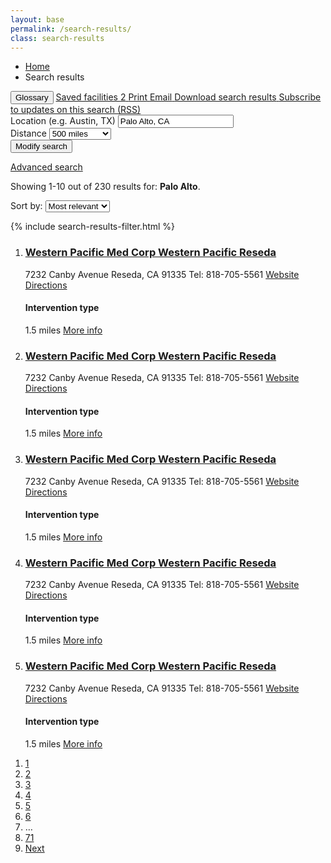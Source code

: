 ```yaml
---
layout: base
permalink: /search-results/
class: search-results
---
```


<nav class="submenu">
  <div class="usa-grid">
    <ul class="breadcrumbs usa-unstyled-list">
      <li>
        <a href="{{ site.baseurl }}/">Home</a>
      </li>
      <li>Search results</li>
    </ul>
    <div class="page-links">
      <button class="js-glossary-toggle button usa-button-unstyled link-compound"><i class="fa fa-info-circle" aria-hidden="true"></i>Glossary</button>
      <span class="divider-vertical"></span>
      <a class="link-compound" href="#">
        <i class="fa fa-bookmark-o" aria-hidden="true"></i>Saved facilities <span class="saved_studies-count">2</span>
      </a>
      <span class="divider-vertical"></span>
      <a class="page-links-icon_link" href="#">
        <i class="fa fa-print" aria-hidden="true"></i>
        <span class="usa-sr-only">Print</span>
      </a>
      <a class="page-links-icon_link" href="#">
        <i class="fa fa-envelope" aria-hidden="true"></i>
        <span class="usa-sr-only">Email</span>
      </a>
      <a class="page-links-icon_link" href="#0">
        <i class="fa fa-download" aria-hidden="true"></i>
        <span class="usa-sr-only">Download search results</span>
      </a>
      <a class="page-links-icon_link" href="#0">
        <i class="fa fa-rss" aria-hidden="true"></i>
        <span class="usa-sr-only">Subscribe to updates on this search (RSS)</span>
      </a>
    </div>
  </div>
</nav>
<div class="search_result-search">
  <div class="usa-grid">
    <form class="" action="">
<!--       <div class="search_result-search-input">
        <label class="" for="search_field-condition">Condition or disease</label>
        <span class="usa-form-hint">(e.g. breast cancer)</span>
        <input id="search_field-condition" name="input-type-text" type="text" value="PTSD">
      </div>
      <div class="search_result-search-input">
        <label class="" for="search_field-keyword">Other terms</label>
        <span class="usa-form-hint">(e.g. NCT number)</span>
        <input id="search_field-keyword" name="input-type-text" type="text" value="">
      </div> -->
      <div class="search_result-search-input">
        <label class="" for="search_field-location">Location</label>
        <span class="usa-form-hint">(e.g. Austin, TX)</span>
        <input id="search_field-location" name="input-type-text" type="text" value="Palo Alto, CA">
      </div>
      <div class="search_result-search-input search_result-search-input-distance">
        <label for="distance">Distance</label>
        <select id="distance" name="distance">
          <option></option>
          <option value="50">50 miles</option>
          <option value="100">100 miles</option>
          <option value="250">250 miles</option>
          <option value="500" selected>500 miles</option>
          <option value="any">Any distance</option>
        </select>
      </div>
      <button class="">
        <i class="fa fa-search" aria-hidden="true"></i>
        <span class="search_result-button-modify">Modify search</span>
      </button>
    </form>
    <a class="search_result-link-advanced_search" href="#0">Advanced search</a>
  </div>
</div>
<nav class="search_result-info_bar">
  <div class="usa-grid">
    <p class="search_result-count">
      <span class="search_result-count-showing">Showing 1-10 out of 230 results for:</span> <b>Palo Alto</b>.
    </p>
<!--     <div class="filter-remove">
      <a href="#0">Seeking participants <i class="fa fa-times-circle" aria-hidden="true"></i></a>
    </div> -->
    <form class="form-sort" action="">
      <label for="options">Sort by:</label>
      <select name="options" id="options">
        <option value="most-relevant">Most relevant</option>
        <option value="newest">Newest</option>
      </select>
    </form>
  </div>
</nav>
<div class="usa-grid">
  <aside class="search_result-filter usa-width-one-fourth">
    {% include search-results-filter.html %}
  </aside>
  <div class="usa-width-three-fourths search_results-main">
<!--     <div class="search_results-info">
      <form class="form-sort" action="">
        <label for="options">Sort by:</label>
        <select name="options" id="options">
          <option value="most-relevant">Most relevant</option>
          <option value="newest">Newest</option>
        </select>
      </form>
    </div> -->
<!--     <div class="usa-grid-full search_results-heading">
      <div class="usa-width-two-thirds">
        <p class="search_results-heading-study">Facilities</p>
      </div>
      <div class="usa-width-one-third">
        <p class="term" data-term="Intervention">
          Intervention type
          <i class="fa fa-info-circle" aria-hidden="true"></i>
        </p>
      </div>
    </div> -->
    <ol class="search_result-list usa-unstyled-list">
      <li class="search_result-item">
        <article>
          <div class="usa-width-two-thirds">
            <h3 class="search_result-heading">
              <a href="{{ site.baseurl }}/study-detail/">Western Pacific Med Corp Western Pacific Reseda</a>
            </h3>
            <p class="search_result-metadata">
              <span>7232 Canby Avenue</span>
              <span>Reseda, CA 91335</span>
              <span>Tel: 818-705-5561</span>
              <span><a href="#">Website</a></span>
              <span><a href="#">Directions</a></span>
            </p>
          </div>
          <div class="usa-width-one-third">
            <h4 class="search_result-intervention-heading">Intervention type</h4>
            <p class="search_result-metadata">
              <span>1.5 miles</span>
              <span><a href="#">More info</a></span>
            </p>
          </div>
        </article>
      </li>
      <li class="search_result-item">
        <article>
          <div class="usa-width-two-thirds">
            <h3 class="search_result-heading">
              <a href="{{ site.baseurl }}/study-detail/">Western Pacific Med Corp Western Pacific Reseda</a>
            </h3>
            <p class="search_result-metadata">
              <span>7232 Canby Avenue</span>
              <span>Reseda, CA 91335</span>
              <span>Tel: 818-705-5561</span>
              <span><a href="#">Website</a></span>
              <span><a href="#">Directions</a></span>
            </p>
          </div>
          <div class="usa-width-one-third">
            <h4 class="search_result-intervention-heading">Intervention type</h4>
            <p class="search_result-metadata">
              <span>1.5 miles</span>
              <span><a href="#">More info</a></span>
            </p>
          </div>
        </article>
      </li>
      <li class="search_result-item">
        <article>
          <div class="usa-width-two-thirds">
            <h3 class="search_result-heading">
              <a href="{{ site.baseurl }}/study-detail/">Western Pacific Med Corp Western Pacific Reseda</a>
            </h3>
            <p class="search_result-metadata">
              <span>7232 Canby Avenue</span>
              <span>Reseda, CA 91335</span>
              <span>Tel: 818-705-5561</span>
              <span><a href="#">Website</a></span>
              <span><a href="#">Directions</a></span>
            </p>
          </div>
          <div class="usa-width-one-third">
            <h4 class="search_result-intervention-heading">Intervention type</h4>
            <p class="search_result-metadata">
              <span>1.5 miles</span>
              <span><a href="#">More info</a></span>
            </p>
          </div>
        </article>
      </li>
      <li class="search_result-item">
        <article>
          <div class="usa-width-two-thirds">
            <h3 class="search_result-heading">
              <a href="{{ site.baseurl }}/study-detail/">Western Pacific Med Corp Western Pacific Reseda</a>
            </h3>
            <p class="search_result-metadata">
              <span>7232 Canby Avenue</span>
              <span>Reseda, CA 91335</span>
              <span>Tel: 818-705-5561</span>
              <span><a href="#">Website</a></span>
              <span><a href="#">Directions</a></span>
            </p>
          </div>
          <div class="usa-width-one-third">
            <h4 class="search_result-intervention-heading">Intervention type</h4>
            <p class="search_result-metadata">
              <span>1.5 miles</span>
              <span><a href="#">More info</a></span>
            </p>
          </div>
        </article>
      </li>
      <li class="search_result-item">
        <article>
          <div class="usa-width-two-thirds">
            <h3 class="search_result-heading">
              <a href="{{ site.baseurl }}/study-detail/">Western Pacific Med Corp Western Pacific Reseda</a>
            </h3>
            <p class="search_result-metadata">
              <span>7232 Canby Avenue</span>
              <span>Reseda, CA 91335</span>
              <span>Tel: 818-705-5561</span>
              <span><a href="#">Website</a></span>
              <span><a href="#">Directions</a></span>
            </p>
          </div>
          <div class="usa-width-one-third">
            <h4 class="search_result-intervention-heading">Intervention type</h4>
            <p class="search_result-metadata">
              <span>1.5 miles</span>
              <span><a href="#">More info</a></span>
            </p>
          </div>
        </article>
      </li>
    </ol>
<nav class="pagination" role="navigation" aria-label="Pagination">
  <ol>
    <li class="pagination-page"><a class="is-active" href="#0" aria-label="Page 1, Current Page" tabindex="-1">1</a></li>
    <li class="c-page"><a class="" href="#0" aria-label="Page 2">2</a></li>
    <li class="c-page"><a class="" href="#0" aria-label="Page 3">3</a></li>
    <li class="c-page"><a class="" href="#0" aria-label="Page 4">4</a></li>
    <li class="c-page"><a class="" href="#0" aria-label="Page 5">5</a></li>
    <li class="c-page"><a class="" href="#0" aria-label="Page 6">6</a></li>
    <li class="c-page" aria-hidden="true">…</li>
    <li class="c-page"><a class="" href="#0" aria-label="Page 71">71</a></li>
    <li class="c-page-next"><a href="#0" aria-label="Next Page">Next <i class="fa fa-angle-right" aria-hidden="true"></i></a></li>
  </ol>
</nav>
  </div>
</div>
